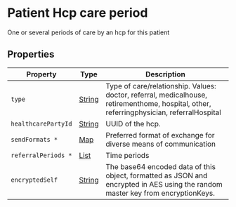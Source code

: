 # Patient Hcp care period

One or several periods of care by an hcp for this patient

## Properties

| Property            | Type                                                                                                                                                                     | Description                                                                                                                              |
| ------------------- | ------------------------------------------------------------------------------------------------------------------------------------------------------------------------ | ---------------------------------------------------------------------------------------------------------------------------------------- |
| `type`              | [String](https://github.com/taktik/icure-tech-docs/tree/5af8e13c187f73691c350b409b558ac754efaef8/icure-data-model/patient/patienthealthcareparty/String/README.md)       | Type of care/relationship. Values: doctor, referral, medicalhouse, retirementhome, hospital, other, referringphysician, referralHospital |
| `healthcarePartyId` | [String](https://github.com/taktik/icure-tech-docs/tree/5af8e13c187f73691c350b409b558ac754efaef8/icure-data-model/patient/patienthealthcareparty/String/README.md)       | UUID of the hcp.                                                                                                                         |
| `sendFormats *`     | [Map](https://github.com/taktik/icure-tech-docs/tree/5af8e13c187f73691c350b409b558ac754efaef8/icure-data-model/patient/patienthealthcareparty/String/README.md)          | Preferred format of exchange for diverse means of communication                                                                          |
| `referralPeriods *` | [List](https://github.com/taktik/icure-tech-docs/tree/5af8e13c187f73691c350b409b558ac754efaef8/icure-data-model/patient/patienthealthcareparty/ReferralPeriod/README.md) | Time periods                                                                                                                             |
| `encryptedSelf`     | [String](https://github.com/taktik/icure-tech-docs/tree/5af8e13c187f73691c350b409b558ac754efaef8/icure-data-model/patient/patienthealthcareparty/String/README.md)       | The base64 encoded data of this object, formatted as JSON and encrypted in AES using the random master key from encryptionKeys.          |
